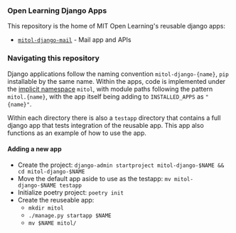 ### Open Learning Django Apps

This repository is the home of MIT Open Learning's reusable django apps:


- [`mitol-django-mail`](mitol-django-mail/) - Mail app and APIs


### Navigating this repository

Django applications follow the naming convention `mitol-django-{name}`, `pip` installable by the same name. Within the apps, code is implemented under the [implicit namespace](https://www.python.org/dev/peps/pep-0420/) `mitol`, with module paths following the pattern `mitol.{name}`, with the app itself being adding to `INSTALLED_APPS` as `"{name}"`.

Within each directory there is also a `testapp` directory that contains a full django app that tests integration of the reusable app. This app also functions as an example of how to use the app.

#### Adding a new app

- Create the project: `django-admin startproject mitol-django-$NAME && cd mitol-django-$NAME`
- Move the default app aside to use as the testapp: `mv mitol-django-$NAME testapp`
- Initialize poetry project: `poetry init`
- Create the reuseable app:
  - `mkdir mitol`
  - `./manage.py startapp $NAME`
  - `mv $NAME mitol/`
